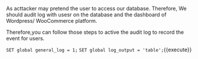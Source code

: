 As acttacker may pretend the user to access our database. Therefore, We should audit log with usesr on the database and the dashboard of Wordpress/ WooCommerce platform. 

Therefore,you can follow those steps to active the audit log to record the event for users.

`SET global general_log = 1;`
`SET global log_output = 'table';`{{execute}} 

